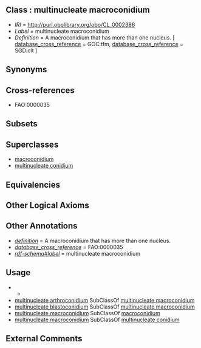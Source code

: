 
## Class : multinucleate macroconidium

 * *IRI* = http://purl.obolibrary.org/obo/CL_0002386
 * *Label* = multinucleate macroconidium
 * *Definition* = A macroconidium that has more than one nucleus. [ [database_cross_reference](../../ef/oboInOwl#hasDbXref.md) = GOC:tfm, [database_cross_reference](../../ef/oboInOwl#hasDbXref.md) = SGD:clt ]

## Synonyms


## Cross-references

 * FAO:0000035

## Subsets


## Superclasses

 * [macroconidium](../../CL/06/CL_0000606.md)
 * [multinucleate conidium](../../CL/82/CL_0002382.md)

## Equivalencies


## Other Logical Axioms


## Other Annotations

 * *[definition](../../IAO/15/IAO_0000115.md)* = A macroconidium that has more than one nucleus.
 * *[database_cross_reference](../../ef/oboInOwl#hasDbXref.md)* = FAO:0000035
 * *[rdf-schema#label](../../el/rdf-schema#label.md)* = multinucleate macroconidium

## Usage

 * -
 * [multinucleate arthroconidium](../../CL/88/CL_0002388.md) SubClassOf [multinucleate macroconidium](../../CL/86/CL_0002386.md)
 * [multinucleate blastoconidium](../../CL/91/CL_0002391.md) SubClassOf [multinucleate macroconidium](../../CL/86/CL_0002386.md)
 * [multinucleate macroconidium](../../CL/86/CL_0002386.md) SubClassOf [macroconidium](../../CL/06/CL_0000606.md)
 * [multinucleate macroconidium](../../CL/86/CL_0002386.md) SubClassOf [multinucleate conidium](../../CL/82/CL_0002382.md)

## External Comments

